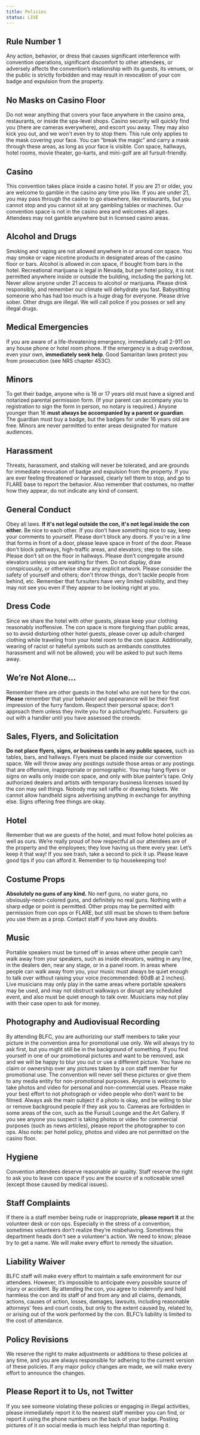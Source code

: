 ```yaml
---
title: Policies
status: LIVE
---
```


## Rule Number 1
Any action, behavior, or dress that causes significant interference with convention operations, significant discomfort to other attendees, or adversely affects the convention’s relationship with its guests, its venues, or the public is strictly forbidden and may result in revocation of your con badge and expulsion from the property.

## No Masks on Casino Floor
Do not wear anything that covers your face anywhere in the casino area, restaurants, or inside the spa-level shops. Casino security will quickly find you (there are cameras everywhere), and escort you away. They may also kick you out, and we won't even try to stop them. This rule only applies to the mask covering your face. You can “break the magic” and carry a mask through these areas, as long as your face is visible.
Con space, hallways, hotel rooms, movie theater, go-karts, and mini-golf are all fursuit-friendly.

## Casino
This convention takes place inside a casino hotel.
If you are 21 or older, you are welcome to gamble in the casino any time you like.
If you are under 21, you may pass through the casino to go elsewhere, like restaurants, but you cannot stop and you cannot sit at any gambling tables or machines.
Our convention space is not in the casino area and welcomes all ages. Attendees may not gamble anywhere but in licensed casino areas.

## Alcohol and Drugs
Smoking and vaping are not allowed anywhere in or around con space. You may smoke or vape nicotine products in designated areas of the casino floor or bars. Alcohol is allowed in con space, if bought from bars in the hotel.
Recreational marijuana is legal in Nevada, but per hotel policy, it is not permitted anywhere inside or outside the building, including the parking lot.
Never allow anyone under 21 access to alcohol or marijuana. Please drink responsibly, and remember our climate will dehydrate you fast. Babysitting someone who has had too much is a huge drag for everyone. Please drive sober.
Other drugs are illegal. We will call police if you posses or sell any illegal drugs.

## Medical Emergencies
If you are aware of a life-threatening emergency, immediately call 2-911 on any house phone or hotel room phone. If the emergency is a drug overdose, even your own, **immediately seek help**. Good Samaritan laws protect you from prosecution (see NRS chapter 453C).

## Minors
To get their badge, anyone who is 16 or 17 years old must have a signed and notarized parental permission form. (If your parent can accompany you to registration to sign the form in person, no notary is required.) Anyone younger than 16 **must always be accompanied by a parent or guardian**. The guardian must buy a badge, but the badges for under 16 years old are free.
Minors are never permitted to enter areas designated for mature audiences.

## Harassment
Threats, harassment, and stalking will never be tolerated, and are grounds for immediate revocation of badge and expulsion from the property. If you are ever feeling threatened or harassed, clearly tell them to stop, and go to FLARE base to report the behavior. Also remember that costumes, no matter how they appear, do not indicate any kind of consent. 

## General Conduct
Obey all laws. **If it's not legal outside the con, it's not legal inside the con either.**
Be nice to each other. If you don’t have something nice to say, keep your comments to yourself.
Please don't block any doors. If you're in a line that forms in front of a door, please leave space in front of the door. Please don't block pathways, high-traffic areas, and elevators; step to the side. Please don’t sit on the floor in hallways. Please don’t congregate around elevators unless you are waiting for them.
Do not display, draw conspicuously, or otherwise show any explicit artwork.
Please consider the safety of yourself and others; don't throw things, don't tackle people from behind, etc. Remember that fursuiters have very limited visibility, and they may not see you even if they appear to be looking right at you.

## Dress Code
Since we share the hotel with other guests, please keep your clothing reasonably inoffensive. The con space is more forgiving than public areas, so to avoid disturbing other hotel guests, please cover up adult-charged clothing while traveling from your hotel room to the con space. Additionally, wearing of racist or hateful symbols such as armbands constitutes harassment and will not be allowed; you will be asked to put such items away.

## We’re Not Alone…
Remember there are other guests in the hotel who are not here for the con. **Please** remember that your behavior and appearance will be their first impression of the furry fandom. Respect their personal space; don't approach them unless they invite you for a picture/hug/etc. Fursuiters: go out with a handler until you have assessed the crowds.

## Sales, Flyers, and Solicitation
**Do not place flyers, signs, or business cards in any public spaces,** such as tables, bars, and hallways. Flyers must be placed inside our convention space. We will throw away any postings outside those areas or any postings that are offensive, inappropriate or pornographic. You may hang flyers or signs on walls only inside con space, and only with blue painter’s tape.
Only authorized dealers and artists with temporary business licenses issued by the con may sell things. Nobody may sell raffle or drawing tickets.
We cannot allow handheld signs advertising anything in exchange for anything else. Signs offering free things are okay.

## Hotel
Remember that we are guests of the hotel, and must follow hotel policies as well as ours. We’re really proud of how respectful all our attendees are of the property and the employees; they love having us there every year. Let’s keep it that way! If you see trash, take a second to pick it up. Please leave good tips if you can afford it. Remember to tip housekeeping too!

## Costume Props
**Absolutely no guns of any kind.** No nerf guns, no water guns, no obviously-neon-colored guns, and definitely no real guns. Nothing with a sharp edge or point is permitted. Other props may be permitted with permission from con ops or FLARE, but still must be shown to them before you use them as a prop. Contact staff if you have any doubts.

## Music
Portable speakers must be turned off in areas where other people can’t walk away from your speakers, such as inside elevators, waiting in any line, in the dealers den, near any stage, or in a panel room. In areas where people can walk away from you, your music must always be quiet enough to talk over without raising your voice (recommended: 60dB at 2 inches). Live musicians may only play in the same areas where portable speakers may be used, and may not obstruct walkways or disrupt any scheduled event, and also must be quiet enough to talk over. Musicians may not play with their case open to ask for money.

## Photography and Audiovisual Recording
By attending BLFC, you are authorizing our staff members to take your picture in the convention area for promotional use only. We will always try to ask first, but you might still be in the background of something. If you find yourself in one of our promotional pictures and want to be removed, ask and we will be happy to blur you out or use a different picture. You have no claim or ownership over any pictures taken by a con staff member for promotional use. The convention will never sell these pictures or give them to any media entity for non-promotional purposes.
Anyone is welcome to take photos and video for personal and non-commercial uses. Please make your best effort to not photograph or video people who don’t want to be filmed. Always ask the main subject if a photo is okay, and be willing to blur or remove background people if they ask you to.
Cameras are forbidden in some areas of the con, such as the Fursuit Lounge and the Art Gallery.
If you see anyone you suspect is taking photos or video for commercial purposes (such as news articles), please report the photographer to con ops.
Also note: per hotel policy, photos and video are not permitted on the casino floor. 

## Hygiene
Convention attendees deserve reasonable air quality. Staff reserve the right to ask you to leave con space if you are the source of a noticeable smell (except those caused by medical issues).

## Staff Complaints
If there is a staff member being rude or inappropriate, **please report it** at the volunteer desk or con ops. Especially in the stress of a convention, sometimes volunteers don’t realize they’re misbehaving. Sometimes the department heads don't see a volunteer's action. We need to know; please try to get a name. We will make every effort to remedy the situation.

## Liability Waiver
BLFC staff will make every effort to maintain a safe environment for our attendees. However, it’s impossible to anticipate every possible source of injury or accident. By attending the con, you agree to indemnify and hold harmless the con and its staff of and from any and all claims, demands, actions, causes of action, losses, damages, lawsuits, including reasonable attorneys’ fees and court costs, but only to the extent caused by, related to, or arising out of the work performed by the con. BLFC’s liability is limited to the cost of attendance.

## Policy Revisions
We reserve the right to make adjustments or additions to these policies at any time, and you are always responsible for adhering to the current version of these policies. If any major policy changes are made, we will make every effort to announce the changes.

## Please Report it to Us, not Twitter
If you see someone violating these policies or engaging in illegal activities, please immediately report it to the nearest staff member you can find, or report it using the phone numbers on the back of your badge. Posting pictures of it on social media is much less helpful than reporting it.

<!--

<div id="policies-accordion" class="accordion-list">

Fursuit Heads and Masks *HEY! THIS IS IMPORTANT!*
: **DO NOT GO TO THE CASINO FLOOR WITH YOUR FACE COVERED BY ANYTHING.**

  You may not wear any sort of mask or full fursuit head into the casino area. Casino security will quickly find you (there are cameras everywhere), and escort you away. They may kick you out of the building, and we won't even try to stop them.

  This rule only applies to the casino area; hallways are fine.
  
  If you want to take your head off, you can break the magic wherever you like. The casino only cares about seeing your face.


Casino *You must be 21 to gamble.*
: This convention is taking place inside a casino-hotel.

  For the convenience of our attendees under 21, the convention space is not in the casino area. Individuals under 21 are not allowed in the casino area, but you may walk around the casino area to get to restaurants and other businesses within the hotel.

  If you are 21 or older, you are welcome to visit the casino and partake in some gambling at any point during your stay.

  Attendees may not gamble in the convention space; state law requires gambling to occur in licensed casino areas.


General Conduct *Keep it legal.*
: This is an all-ages family-convention; please keep your dress and behavior in line with this fact. If you are doing or wearing anything offensive, obscene, or disruptive, you may be asked to leave. If you are asked to leave repeatedly, your badge may be revoked.

  Obey all laws. **If it's not legal for you to do it anywhere else, it's not legal here.**

  Please don't ignore any reasonable request by the staff. Please don't block any doors. If you're in a line and the line goes past a door, please leave a space for the door. Please don't block pathways and high-traffic areas; step to the side.

  Do not display, draw conspicuously, or otherwise 'have out' any sexually explicit or adult artwork that you may have purchased or brought with you. Please be mindful of the safety of yourself and others; don't throw things, don't tackle people from behind, etc. 

  No panhandling. No selling anything unless you are an authorized dealer or artist. If you want to sell things, please talk to the staff and we will help you obtain a temporary Reno business license (it's pretty easy). Note that because of state laws, you cannot sell raffle or drawing tickets.


Heckling *Be nice.*
: Please keep your comments to yourself. Please don't heckle the stage. Please don't heckle the fursuiters. Please don't heckle anyone. It's not funny and falls under disruptive behavior.


Alcohol *Drink Responsibly.*
: Alcohol is allowed inside the convention space. In fact, there will be a bar for your convenience, with special drinks just for us!

  If you drink, don't drive! Please have a designated driver or a hotel room. The convention center staff will be happy to call you a cab if you need one.

  Some convention attendees are under 21, and they obviously are not allowed to consume alcohol. Don't let them.

  Lastly, please drink responsibly. Babysitting someone who has had too much is a huge drag for everyone.


Other Mind-Altering Substances *Don't do drugs.*
: Drugs (other than alcohol) are not allowed in the hotel, or in the convention space. Hotel security will eject you from the hotel without a refund if you possess illegal drugs.

  The authorities will be called and the hotel/casino will be informed in the event of:

  - A minor caught intoxicated or in the possession of alcohol
  - Any illegal drug use, sales or possession

  Don't do any of it. Your money will not be refunded.


Elevators *Elevators are not toys.*
: We understand. You like to press the shiny buttons. DON'T. The only button on the elevator you need to press is the one that belongs to your floor. Don't make someone wait for three hours by pressing all the buttons.


Hotel *Keep the hotel clean.*
: Remember that there are other guests in the hotel who are not furries. **Please** remember that your behavior and appearance will be their first impression of the furry fandom. Respect their personal space; don't approach them unless they invite you for a picture/hug/etc. Fursuiters: go out with a handler until you have assessed the crowds.

  If you are hosting a room party, please remember that the person who is renting the room is responsible for anything that happens at your party. This includes responsibility for any damage or clean-up costs and checking IDs if you're serving alcohol or doing 18+ activities. The hotel personnel can shut down your party if it is too disruptive to the other guests.

  Don't ruin the fun for everyone else. Please be nice to the building and the property. Don't write on the walls. Don't chew on the furniture. Don't rip up the carpets or claw the walls.


Rough Housing *Play nice.*
: Please act responsibly! We are all here to have fun but we also recognize that things can get out of hand very quickly. Please keep it out of the dealer area, out of the game area, away from the stage, and out of any crowded areas. No place left to do it? Then don't do it! If security thinks you're causing a danger to yourself or anyone around you then you will be asked to stop. If it continues, you will be asked to leave.


Prop Weapons/Weapons *No prop or real weapons.*
: This is a casino; they take weapons very seriously. The hotel has stated that no prop weapons of any kind are allowed (and definitely no real weapons). Water guns, nerf guns, air soft guns, silly string, or any other projectiles are also not allowed in the convention area; it's too easy for them to damage hotel property or other guests' property.

  If you have any doubts, ask a staff member **before** bringing your props to the convention area.

  If an item is dangerous to carry around in a crowd due to size, weight, pointiness, etc, you will be asked to put it in your hotel room or car and not carry it around the convention.

  Carrying an unsafe prop is grounds for removal from the convention. Swinging or throwing a prop/weapon immediately makes it and you unsafe and is also grounds for removal from the convention.


Photography *Ask before taking pictures.*
: By attending BLFC, you are authorizing our staff members to take your picture in the convention area for promotional use only. You have no claim or ownership over these pictures.

  If you prefer not to have your picture taken, please notify the person with the camera. We will try to respect everyone's wishes, but if your picture has already been taken we can not guarantee it won't be used.

  Please ask before taking pictures of fursuiters or other interesting individuals; you will get much better pictures from them that way. If they decline, please don't insist. They may be tired, hungry, or are late for a very important date. Please respect the wishes of others if they do not want to be caught on your camera. 

  Cameras are not allowed in some areas of the convention, such as the art auction, or the headless lounge. Signs will be posted stating "No Cameras."

  The convention will never sell or give pictures to any media entity.


Attendance by Minors *Under 16, must have guardian.*
: Anyone who is between the ages of 16 and 18 years of age on the date of the convention must present a signed and notarized <a href="https://www.goblfc.org/wp-content/uploads/BLFCParentalConsentForm.pdf" target="_blank">parental permission form</a> unless able to produce evidence of legal emancipation. No exceptions.

  Anyone who is younger than 16 years of age on the date of the convention must present the signed form and **must also be accompanied by a parent at all times**. Minors under the age of 16 receive a free badge with their parent's paid badge.

  Minors are not permitted under any circumstances to enter areas that have been designated for mature audiences.


Fursuit Heads and Masks *SO IMPORTANT, WE REPEATED IT!*
: **DO NOT GO TO THE CASINO FLOOR WITH YOUR FACE COVERED BY ANYTHING.**

  Please be aware that if you are wearing a mask or full fursuit head that you are not to wear it into the casino area. Casino security will quickly find you (there are cameras everywhere), and escort you away. They are within their rights to eject you from the property; don't test them.

  This rule only applies to the casino area. Our convention area is separate, and it's easy to get to and from your hotel room, or the parking lot, without breaking costume.



Hygiene *Please bathe.*
: If staff can smell you, you're going to be asked to leave until you can clean yourself up.

  For safety, please wear shoes (or fursuit paws) when walking around.



Flyers *Post flyers on flyer table.*
: BLFC will provide a table for you to leave your flyers for your clubs/conventions. You are also encouraged to leave some in the registration area.

  Flyers may be posted **only** on the walls inside our convention space, and must be posted with blue painter's tape or velcro (velcro works better). Any flyers that are offensive, inappropriate or pornographic will be immediately removed.

  You may also post a sign on your hotel room door, again only with blue painter's tape.



Handheld Signs *No Solicitation*
: Any signs that advertise services in exchange for anything of monetary value will not be allowed. These signs count as solicitation, and while they may be funny, the law has no sense of humor.

  Remember, this is a family-friendly convention; please refrain from signs that could be considered offensive or inappropriate.



Staff/Volunteer Complaints and Appeals *Report rude staff.*
: **PLEASE** tell us if there is a staff member being rude or acting inappropriately. Sometimes we don't know what we're doing, especially when stressed. Sometimes the department heads don't see a volunteer's action. We need to know. Please try to get a name.

  If you think any staff member is acting inappropriately or unfairly (or you just want to complain), please report it to any senior staff member. You may not know who they are, but find a staffer and ask for one. We will make every effort to remedy the situation.



Policy Lawyering *Don't push our buttons.*
: Please don't try to get around any of these policies on some technicality. We will work with you if you didn't understand a policy, but we aren't going to tolerate 'but you said right there...' Please don't be a smart-aleck about the rules if we missed something, okay?



Anything Else we Didn't Think of *We can make new rules on the fly.*
: Just because it's not listed here, doesn't mean you can do it. Please use your head and act responsibly. If it endangers anyone, including yourself, you aren't allowed to do it. Remember: If it's not legal outside the convention, it's not legal inside the convention. If a staff member decides you can't do something, then you can't do it!

  Just because it's not here now doesn't mean it won't be soon. Please read over the policies again before the convention. Rules are subject to change at any time, which includes on-the-fly during the convention due to necessity.

  If you feel any of these policies are unfair, please contact staff for an appeal for change. Remember, we are willing to work with you. If you're not sure, ASK! Staff is there for a reason.



Liability Waiver *You get hurt, it's not our fault.*
: The volunteers, staff and directors (the staff) of BLFC will make every attempt to create a safe environment for our attendees.

  By attending the con, you agree to indemnify and hold harmless the con and its staff of and from any and all claims, demands, actions, causes of action, losses, damages, lawsuits, including reasonable attorneys’ fees and court costs, but only to the extent caused by, related to, or arising out of the work performed by the con. 

  Liability is limited to the cost of attendance.



</div>
-->
